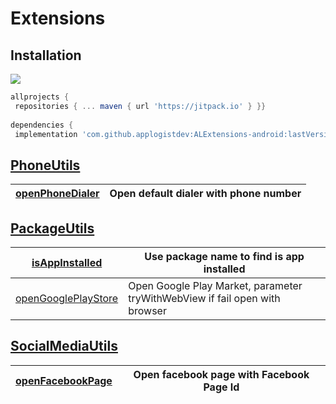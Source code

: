 
  
# Extensions  
  
## Installation  
[![](https://jitpack.io/v/applogistdev/ALExtensions-android.svg)](https://jitpack.io/#applogistdev/ALExtensions-android)  
```gradle  
allprojects {  
 repositories { ... maven { url 'https://jitpack.io' } }}  
  
dependencies {  
 implementation 'com.github.applogistdev:ALExtensions-android:lastVersion'}  
```  
  ## [PhoneUtils](https://github.com/applogistdev/ALExtensions-android/blob/master/extensions/src/main/java/com/applogist/extensions/PhoneUtils.kt)  
  
|[openPhoneDialer](https://github.com/applogistdev/ALExtensions-android/blob/master/extensions/src/main/java/com/applogist/extensions/PhoneUtils.kt#L18)|Open default dialer with phone number|  
|--|--|

  ## [PackageUtils](https://github.com/applogistdev/ALExtensions-android/blob/master/extensions/src/main/java/com/applogist/extensions/PackageUtils.kt)  
  
|[isAppInstalled](https://github.com/applogistdev/ALExtensions-android/blob/master/extensions/src/main/java/com/applogist/extensions/PackageUtils.kt#L15)|Use package name to find is app installed|  
|--|--|
|[openGooglePlayStore](https://github.com/applogistdev/ALExtensions-android/blob/master/extensions/src/main/java/com/applogist/extensions/PackageUtils.kt#L23)|Open Google Play Market, parameter tryWithWebView if fail open with browser|  

  ## [SocialMediaUtils](https://github.com/applogistdev/ALExtensions-android/blob/master/extensions/src/main/java/com/applogist/extensions/SocialMediaUtils.kt)  
  
|[openFacebookPage](https://github.com/applogistdev/ALExtensions-android/blob/master/extensions/src/main/java/com/applogist/extensions/SocialMediaUtils.kt#L17)|Open facebook page with Facebook Page Id|  
|--|--|
